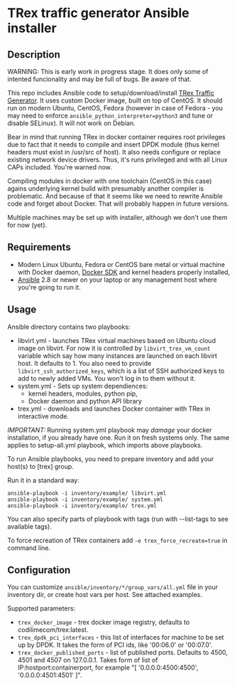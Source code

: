 # TRex traffic generator Ansible installer

## Description

WARNING: This is early work in progress stage. It does only some of intented funcionality and may be full of bugs. Be aware of that.

This repo includes Ansible code to setup/download/install [TRex Traffic Generator](https://trex-tgn.cisco.com). It uses custom Docker image, built on top of CentOS. It should run on modern Ubuntu, CentOS, Fedora (however in case of Fedora - you may need to enforce `ansible_python_interpreter=python3` and tune or disable SELinux). It will not work on Debian.

Bear in mind that running TRex in docker container requires root privileges due to fact that it needs to compile and insert DPDK module (thus kernel headers must exist in /usr/src of host). It also needs configure or replace existing network device drivers. Thus, it's runs privileged and with all Linux CAPs included. You're warned now.

Compiling modules in docker with one toolchain (CentOS in this case) agains underlying kernel build with presumably another compiler is problematic. And because of that it seems like we need to rewrite Ansible code and forget about Docker. That will probably happen in future versions.

Multiple machines may be set up with installer, although we don't use them for now (yet).

## Requirements

* Modern Linux Ubuntu, Fedora or CentOS bare metal or virtual machine with Docker daemon, [Docker SDK](https://docker-py.readthedocs.io/en/stable/) and kernel headers properly installed,
* [Ansible](https://www.ansible.com/) 2.8 or newer on your laptop or any management host where you're going to run it.

## Usage

Ansible directory contains two playbooks:

* libvirt.yml - launches TRex virtual machines based on Ubuntu cloud image on libvirt. For now it is controlled by `libvirt_trex_vm_count` variable which say how many instances are launched on each libvirt host. It defaults to 1. You also need to provide `libvirt_ssh_authorized_keys`, which is a list of SSH authorized keys to add to newly added VMs. You won't log in to them without it. 
* system.yml - Sets up system dependiences:
  * kernel headers, modules, python pip,
  * Docker daemon and python API library
* trex.yml - downloads and launches Docker container with TRex in interactive mode.

*IMPORTANT:* Running system.yml playbook may *damage* your docker installation, if you already have one. Run it on fresh systems only. The same applies to setup-all.yml playbook, which imports above playbooks.

To run Ansible playbooks, you need to prepare inventory and add your host(s) to [trex] group.

Run it in a standard way:

    ansible-playbook -i inventory/example/ libvirt.yml
    ansible-playbook -i inventory/example/ system.yml
    ansible-playbook -i inventory/example/ trex.yml

You can also specify parts of playbook with tags (run with --list-tags to see available tags).

To force recreation of TRex containers add `-e trex_force_recreate=true` in command line.

## Configuration

You can customize `ansible/inventory/*/group_vars/all.yml` file in your inventory dir, or create host vars per host. See attached examples.

Supported parameters:

* `trex_docker_image` - trex docker image registry, defaults to codilimecom/trex:latest.
* `trex_dpdk_pci_interfaces` - this list of interfaces for machine to be set up by DPDK. It takes the form of PCI ids, like '00:06.0' or '00:07.0'.
* `trex_docker_published_ports` - list of published ports. Defaults to 4500, 4501 and 4507 on 127.0.0.1. Takes form of list of IP:hostport:containerport, for example "[ '0.0.0.0:4500:4500', '0.0.0.0:4501:4501' ]".
